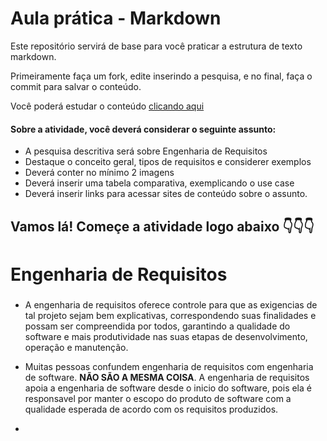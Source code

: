 # Aula prática - Markdown

Este repositório servirá de base para você praticar a estrutura de texto markdown. 

Primeiramente faça um fork, edite inserindo a pesquisa, e no final, faça o commit para salvar o conteúdo.

Você poderá estudar o conteúdo [clicando aqui](https://docs.pipz.com/central-de-ajuda/learning-center/guia-basico-de-markdown#open)

#### Sobre a atividade, você deverá considerar o seguinte assunto:

- A pesquisa descritiva será sobre Engenharia de Requisitos
- Destaque o conceito geral, tipos de requisitos e considerer exemplos
- Deverá conter no mínimo 2 imagens
- Deverá inserir uma tabela comparativa, exemplicando o use case
- Deverá inserir links para acessar sites de conteúdo sobre o assunto.


## Vamos lá! Começe a atividade logo abaixo 👇👇👇

# Engenharia de Requisitos <h3>
* A engenharia de requisitos oferece controle para que as exigencias de tal projeto sejam bem explicativas, correspondendo suas finalidades e possam ser compreendida por todos, garantindo a qualidade do software e mais produtividade nas suas etapas de desenvolvimento, operação e manutenção.

* Muitas pessoas confundem engenharia de requisitos com engenharia de software. **NÃO SÃO A MESMA COISA**. A engenharia de requisitos apoia a engenharia de software desde o inicio do software, pois ela é responsavel por manter o escopo do produto de software com a qualidade esperada de acordo com os requisitos produzidos.

* 
